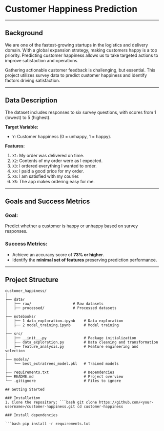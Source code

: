 # Customer Happiness Prediction  

---

## Background  
We are one of the fastest-growing startups in the logistics and delivery domain. With a global expansion strategy, making customers happy is a top priority. Predicting customer happiness allows us to take targeted actions to improve satisfaction and operations.  

Gathering actionable customer feedback is challenging, but essential. This project utilizes survey data to predict customer happiness and identify factors driving satisfaction.  

---

## Data Description  
The dataset includes responses to six survey questions, with scores from 1 (lowest) to 5 (highest).  

**Target Variable:**  
- `Y`: Customer happiness (0 = unhappy, 1 = happy).  

**Features:**  
1. `X1`: My order was delivered on time.  
2. `X2`: Contents of my order were as I expected.  
3. `X3`: I ordered everything I wanted to order.  
4. `X4`: I paid a good price for my order.  
5. `X5`: I am satisfied with my courier.  
6. `X6`: The app makes ordering easy for me.  

---

## Goals and Success Metrics  

### **Goal:**  
Predict whether a customer is happy or unhappy based on survey responses.  

### **Success Metrics:**  
- Achieve an accuracy score of **73% or higher**.  
- Identify the **minimal set of features** preserving prediction performance.  

---

## Project Structure  

```plaintext
customer_happiness/  
│  
├── data/  
│   ├── raw/                   # Raw datasets  
│   ├── processed/             # Processed datasets  
│  
├── notebooks/  
│   ├── 1 data_exploration.ipynb    # Data exploration  
│   ├── 2 model_training.ipynb      # Model training  
│  
├── src/  
│   ├── __init__.py                 # Package initialization  
│   ├── data_exploration.py         # Data cleaning and transformation  
│   ├── feature_analysis.py         # Feature engineering and selection   
│  
├── models/  
│   └── best_extratrees_model.pkl   # Trained models  
│  
├── requirements.txt                # Dependencies  
├── README.md                       # Project overview  
└── .gitignore                      # Files to ignore  

## Getting Started 

### Installation 
1. Clone the repository: ```bash git clone https://github.com/<your-username>/customer-happiness.git cd customer-happiness

### Install dependencies 

```bash pip install -r requirements.txt
